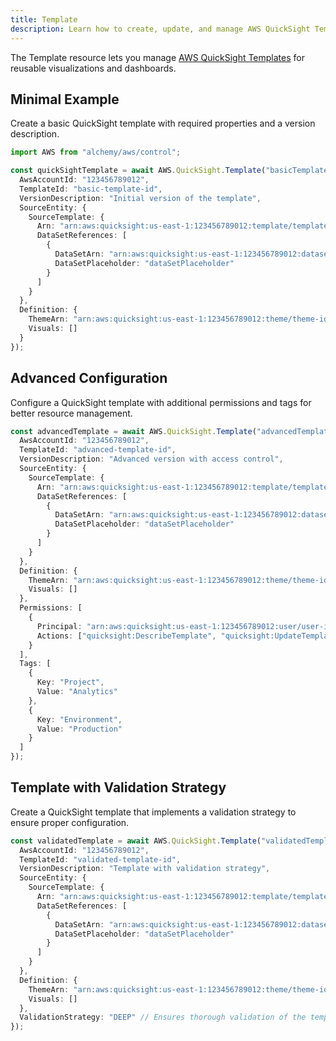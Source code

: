 ```yaml
---
title: Template
description: Learn how to create, update, and manage AWS QuickSight Templates using Alchemy Cloud Control.
---
```


The Template resource lets you manage [AWS QuickSight Templates](https://docs.aws.amazon.com/quicksight/latest/userguide/) for reusable visualizations and dashboards.

## Minimal Example

Create a basic QuickSight template with required properties and a version description.

```ts
import AWS from "alchemy/aws/control";

const quickSightTemplate = await AWS.QuickSight.Template("basicTemplate", {
  AwsAccountId: "123456789012",
  TemplateId: "basic-template-id",
  VersionDescription: "Initial version of the template",
  SourceEntity: {
    SourceTemplate: {
      Arn: "arn:aws:quicksight:us-east-1:123456789012:template/template-source-id",
      DataSetReferences: [
        {
          DataSetArn: "arn:aws:quicksight:us-east-1:123456789012:dataset/dataset-id",
          DataSetPlaceholder: "dataSetPlaceholder"
        }
      ]
    }
  },
  Definition: {
    ThemeArn: "arn:aws:quicksight:us-east-1:123456789012:theme/theme-id",
    Visuals: []
  }
});
```

## Advanced Configuration

Configure a QuickSight template with additional permissions and tags for better resource management.

```ts
const advancedTemplate = await AWS.QuickSight.Template("advancedTemplate", {
  AwsAccountId: "123456789012",
  TemplateId: "advanced-template-id",
  VersionDescription: "Advanced version with access control",
  SourceEntity: {
    SourceTemplate: {
      Arn: "arn:aws:quicksight:us-east-1:123456789012:template/template-source-id",
      DataSetReferences: [
        {
          DataSetArn: "arn:aws:quicksight:us-east-1:123456789012:dataset/dataset-id",
          DataSetPlaceholder: "dataSetPlaceholder"
        }
      ]
    }
  },
  Definition: {
    ThemeArn: "arn:aws:quicksight:us-east-1:123456789012:theme/theme-id",
    Visuals: []
  },
  Permissions: [
    {
      Principal: "arn:aws:quicksight:us-east-1:123456789012:user/user-id",
      Actions: ["quicksight:DescribeTemplate", "quicksight:UpdateTemplate"]
    }
  ],
  Tags: [
    {
      Key: "Project",
      Value: "Analytics"
    },
    {
      Key: "Environment",
      Value: "Production"
    }
  ]
});
```

## Template with Validation Strategy

Create a QuickSight template that implements a validation strategy to ensure proper configuration.

```ts
const validatedTemplate = await AWS.QuickSight.Template("validatedTemplate", {
  AwsAccountId: "123456789012",
  TemplateId: "validated-template-id",
  VersionDescription: "Template with validation strategy",
  SourceEntity: {
    SourceTemplate: {
      Arn: "arn:aws:quicksight:us-east-1:123456789012:template/template-source-id",
      DataSetReferences: [
        {
          DataSetArn: "arn:aws:quicksight:us-east-1:123456789012:dataset/dataset-id",
          DataSetPlaceholder: "dataSetPlaceholder"
        }
      ]
    }
  },
  Definition: {
    ThemeArn: "arn:aws:quicksight:us-east-1:123456789012:theme/theme-id",
    Visuals: []
  },
  ValidationStrategy: "DEEP" // Ensures thorough validation of the template
});
```